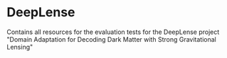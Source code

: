 # DeepLense

Contains all resources for the evaluation tests for the DeepLense project "Domain Adaptation for Decoding Dark Matter with Strong Gravitational Lensing"

